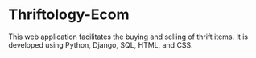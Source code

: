 # Thriftology-Ecom
This web application facilitates the buying and selling of thrift items. It is developed using Python, Django, SQL, HTML, and CSS.
